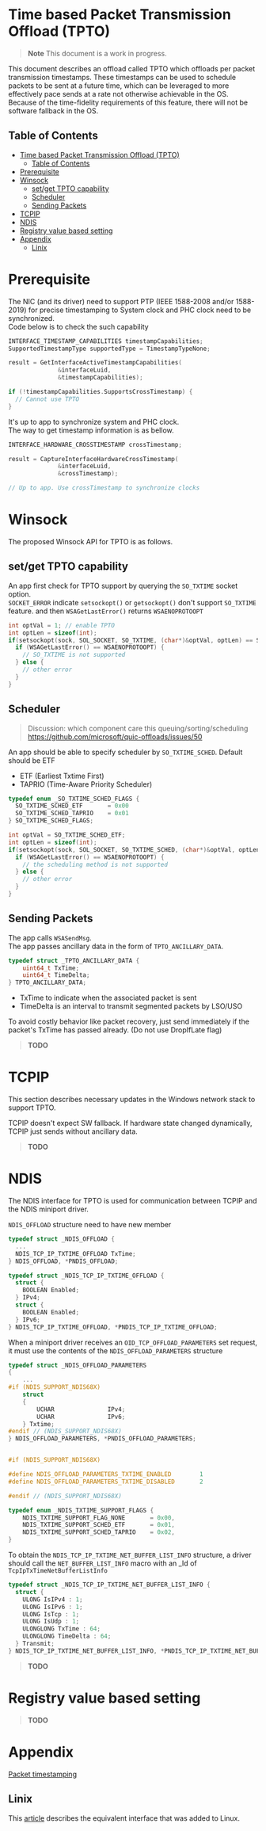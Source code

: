 # Time based Packet Transmission Offload (TPTO)

> **Note**
> This document is a work in progress.

This document describes an offload called TPTO which offloads per packet transmission timestamps.
These timestamps can be used to schedule packets to be sent at a future time, which can be leveraged to more effectively pace sends at a rate not otherwise achievable in the OS.
Because of the time-fidelity requirements of this feature, there will not be software fallback in the OS.

## Table of Contents

- [Time based Packet Transmission Offload (TPTO)](#time-based-packet-transmission-offload-tpto)
  - [Table of Contents](#table-of-contents)
- [Prerequisite](#prerequisite)
- [Winsock](#winsock)
  - [set/get TPTO capability](#setget-tpto-capability)
  - [Scheduler](#scheduler)
  - [Sending Packets](#sending-packets)
- [TCPIP](#tcpip)
- [NDIS](#ndis)
- [Registry value based setting](#registry-value-based-setting)
- [Appendix](#appendix)
  - [Linix](#linix)

# Prerequisite

The NIC (and its driver) need to support PTP (IEEE 1588-2008 and/or 1588-2019) for precise timestamping to System clock and PHC clock need to be synchronized.  
Code below is to check the such capability
```C
INTERFACE_TIMESTAMP_CAPABILITIES timestampCapabilities;
SupportedTimestampType supportedType = TimestampTypeNone;

result = GetInterfaceActiveTimestampCapabilities(
              &interfaceLuid,
              &timestampCapabilities);

if (!timestampCapabilities.SupportsCrossTimestamp) {
  // Cannot use TPTO
}
```

It's up to app to synchronize system and PHC clock.  
The way to get timestamp information is as bellow.
```C
INTERFACE_HARDWARE_CROSSTIMESTAMP crossTimestamp;

result = CaptureInterfaceHardwareCrossTimestamp(
              &interfaceLuid,
              &crossTimestamp);

// Up to app. Use crossTimestamp to synchronize clocks
```

# Winsock

The proposed Winsock API for TPTO is as follows.

## set/get TPTO capability
An app first check for TPTO support by querying the `SO_TXTIME` socket option.  
`SOCKET_ERROR` indicate `setsockopt()` or `getsockopt()` don't support `SO_TXTIME` feature.   and then `WSAGetLastError()` returns `WSAENOPROTOOPT`
```C
int optVal = 1; // enable TPTO
int optLen = sizeof(int);
if(setsockopt(sock, SOL_SOCKET, SO_TXTIME, (char*)&optVal, optLen) == SOCKET_ERROR) {
  if (WSAGetLastError() == WSAENOPROTOOPT) {
    // SO_TXTIME is not supported
  } else {
    // other error
  }
}
```

## Scheduler
> Discussion: which component care this queuing/sorting/scheduling https://github.com/microsoft/quic-offloads/issues/50  

An app should be able to specify scheduler by `SO_TXTIME_SCHED`. Default should be ETF
- ETF (Earliest Txtime First)
- TAPRIO (Time-Aware Priority Scheduler)

```C
typedef enum _SO_TXTIME_SCHED_FLAGS {
  SO_TXTIME_SCHED_ETF       = 0x00
  SO_TXTIME_SCHED_TAPRIO    = 0x01
} SO_TXTIME_SCHED_FLAGS;
```

```C
int optVal = SO_TXTIME_SCHED_ETF;
int optLen = sizeof(int);
if(setsockopt(sock, SOL_SOCKET, SO_TXTIME_SCHED, (char*)&optVal, optLen) == SOCKET_ERROR) {
  if (WSAGetLastError() == WSAENOPROTOOPT) {
    // the scheduling method is not supported
  } else {
    // other error
  }
}
```

## Sending Packets
The app calls `WSASendMsg`.   
The app passes ancillary data in the form of `TPTO_ANCILLARY_DATA`.
```C
typedef struct _TPTO_ANCILLARY_DATA {
    uint64_t TxTime;
    uint64_t TimeDelta;
} TPTO_ANCILLARY_DATA;
```

- TxTime to indicate when the associated packet is sent
- TimeDelta is an interval to transmit segmented packets by LSO/USO


To avoid costly behavior like packet recovery, just send immediately if the packet's TxTime has passed already. (Do not use DropIfLate flag)



> **TODO**

# TCPIP

This section describes necessary updates in the Windows network stack to support TPTO.

TCPIP doesn't expect SW fallback. If hardware state changed dynamically, TCPIP just sends without ancillary data.

> **TODO**

# NDIS

The NDIS interface for TPTO is used for communication between TCPIP and the NDIS miniport driver.

`NDIS_OFFLOAD` structure need to have new member 
```C
typedef struct _NDIS_OFFLOAD {
  ...
  NDIS_TCP_IP_TXTIME_OFFLOAD TxTime;
} NDIS_OFFLOAD, *PNDIS_OFFLOAD;

typedef struct _NDIS_TCP_IP_TXTIME_OFFLOAD {
  struct {
    BOOLEAN Enabled;
  } IPv4;
  struct {
    BOOLEAN Enabled;
  } IPv6;
} NDIS_TCP_IP_TXTIME_OFFLOAD, *PNDIS_TCP_IP_TXTIME_OFFLOAD;
```

When a miniport driver receives an `OID_TCP_OFFLOAD_PARAMETERS` set request, it must use the contents of the `NDIS_OFFLOAD_PARAMETERS` structure

```C
typedef struct _NDIS_OFFLOAD_PARAMETERS
{
    ...
#if (NDIS_SUPPORT_NDIS68X)
    struct
    {
        UCHAR               IPv4;
        UCHAR               IPv6;
    } Txtime;
#endif // (NDIS_SUPPORT_NDIS68X)
} NDIS_OFFLOAD_PARAMETERS, *PNDIS_OFFLOAD_PARAMETERS;


#if (NDIS_SUPPORT_NDIS68X)

#define NDIS_OFFLOAD_PARAMETERS_TXTIME_ENABLED        1
#define NDIS_OFFLOAD_PARAMETERS_TXTIME_DISABLED       2

#endif // (NDIS_SUPPORT_NDIS68X)
```

```C
typedef enum _NDIS_TXTIME_SUPPORT_FLAGS {
    NDIS_TXTIME_SUPPORT_FLAG_NONE       = 0x00,
    NDIS_TXTIME_SUPPORT_SCHED_ETF       = 0x01,
    NDIS_TXTIME_SUPPORT_SCHED_TAPRIO    = 0x02,
}

```

To obtain the `NDIS_TCP_IP_TXTIME_NET_BUFFER_LIST_INFO` structure, a driver should call the `NET_BUFFER_LIST_INFO` macro with an _Id of `TcpIpTxTimeNetBufferListInfo`
```C
typedef struct _NDIS_TCP_IP_TXTIME_NET_BUFFER_LIST_INFO {
  struct {
    ULONG IsIPv4 : 1;
    ULONG IsIPv6 : 1;
    ULONG IsTcp : 1;
    ULONG IsUdp : 1;
    ULONGLONG TxTime : 64;
    ULONGLONG TimeDelta : 64;
  } Transmit;
} NDIS_TCP_IP_TXTIME_NET_BUFFER_LIST_INFO, *PNDIS_TCP_IP_TXTIME_NET_BUFFER_LIST_INFO;
```

> **TODO**


# Registry value based setting

> **TODO**

# Appendix

[Packet timestamping](https://learn.microsoft.com/en-us/windows/win32/iphlp/packet-timestamping)

## Linix

This [article](https://lwn.net/Articles/748744/) describes the equivalent interface that was added to Linux.
